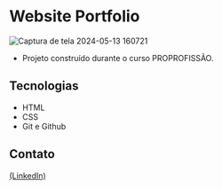 # Website Portfolio

![Captura de tela 2024-05-13 160721](https://github.com/JoaoEduSB/Website_Portfolio/assets/146045770/879a179d-f937-44d7-a5d6-946be32cfdff)

- Projeto construído durante o curso PROPROFISSÃO.

## Tecnologias

- HTML
- CSS
- Git e Github

## Contato
[(LinkedIn)](https://www.linkedin.com/in/joaoedusb/)

